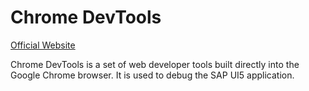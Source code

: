# Chrome DevTools

[Official Website](https://developer.chrome.com/docs/devtools/)

Chrome DevTools is a set of web developer tools built directly into the Google Chrome browser. It is used to debug the SAP UI5 application.
